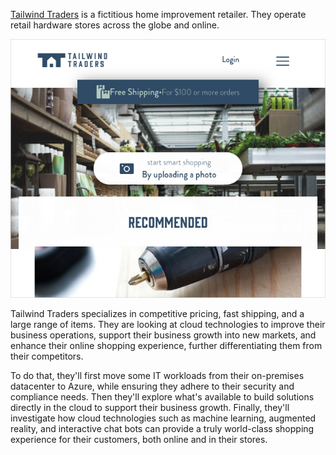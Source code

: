 [Tailwind Traders](https://www.tailwindtraders.com/?azure-portal=true) is a fictitious home improvement retailer. They operate retail hardware stores across the globe and online.

![A screenshot of the Tailwind Traders website. You can upload a photo to the smart shopping feature or browse recommended products.](media/tailwind-traders-web-top.png)

Tailwind Traders specializes in competitive pricing, fast shipping, and a large range of items. They are looking at cloud technologies to improve their business operations, support their business growth into new markets, and enhance their online shopping experience, further differentiating them from their competitors.

To do that, they'll first move some IT workloads from their on-premises datacenter to Azure, while ensuring they adhere to their security and compliance needs. Then they'll explore what's available to build solutions directly in the cloud to support their business growth. Finally, they'll investigate how cloud technologies such as machine learning, augmented reality, and interactive chat bots can provide a truly world-class shopping experience for their customers, both online and in their stores.
